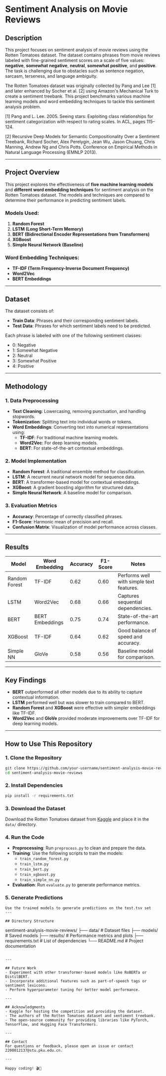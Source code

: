 # Sentiment Analysis on Movie Reviews

## Description

This project focuses on sentiment analysis of movie reviews using the Rotten Tomatoes dataset. The dataset contains phrases from movie reviews labeled with fine-grained sentiment scores on a scale of five values: **negative**, **somewhat negative**, **neutral**, **somewhat positive**, and **positive**. The task is challenging due to obstacles such as sentence negation, sarcasm, terseness, and language ambiguity.

The Rotten Tomatoes dataset was originally collected by Pang and Lee [1] and later enhanced by Socher et al. [2] using Amazon's Mechanical Turk to create a sentiment treebank. This project benchmarks various machine learning models and word embedding techniques to tackle this sentiment analysis problem.

[1] Pang and L. Lee. 2005. Seeing stars: Exploiting class relationships for sentiment categorization with respect to rating scales. In ACL, pages 115–124.

[2] Recursive Deep Models for Semantic Compositionality Over a Sentiment Treebank, Richard Socher, Alex Perelygin, Jean Wu, Jason Chuang, Chris Manning, Andrew Ng and Chris Potts. Conference on Empirical Methods in Natural Language Processing (EMNLP 2013).

---

## Project Overview

This project explores the effectiveness of **five machine learning models** and **different word embedding techniques** for sentiment analysis on the Rotten Tomatoes dataset. The models and techniques are compared to determine their performance in predicting sentiment labels.

### Models Used:
1. **Random Forest**
2. **LSTM (Long Short-Term Memory)**
3. **BERT (Bidirectional Encoder Representations from Transformers)**
4. **XGBoost**
5. **Simple Neural Network (Baseline)**

### Word Embedding Techniques:
- **TF-IDF (Term Frequency-Inverse Document Frequency)**
- **Word2Vec**
- **BERT Embeddings**

---

## Dataset

The dataset consists of:
- **Train Data**: Phrases and their corresponding sentiment labels.
- **Test Data**: Phrases for which sentiment labels need to be predicted.

Each phrase is labeled with one of the following sentiment classes:
- 0: Negative
- 1: Somewhat Negative
- 2: Neutral
- 3: Somewhat Positive
- 4: Positive

---

## Methodology

### 1. Data Preprocessing
- **Text Cleaning**: Lowercasing, removing punctuation, and handling stopwords.
- **Tokenization**: Splitting text into individual words or tokens.
- **Word Embeddings**: Converting text into numerical representations using:
  - **TF-IDF**: For traditional machine learning models.
  - **Word2Vec**: For deep learning models.
  - **BERT**: For state-of-the-art contextual embeddings.

### 2. Model Implementation
- **Random Forest**: A traditional ensemble method for classification.
- **LSTM**: A recurrent neural network model for sequence data.
- **BERT**: A transformer-based model for contextual embeddings.
- **XGBoost**: A gradient boosting algorithm for structured data.
- **Simple Neural Network**: A baseline model for comparison.

### 3. Evaluation Metrics
- **Accuracy**: Percentage of correctly classified phrases.
- **F1-Score**: Harmonic mean of precision and recall.
- **Confusion Matrix**: Visualization of model performance across classes.

---

## Results

| Model         | Word Embedding | Accuracy | F1-Score | Notes                          |
|---------------|----------------|----------|----------|--------------------------------|
| Random Forest | TF-IDF         | 0.62     | 0.60     | Performs well with simple text features. |
| LSTM          | Word2Vec       | 0.68     | 0.66     | Captures sequential dependencies.        |
| BERT          | BERT Embeddings| 0.75     | 0.74     | State-of-the-art performance.            |
| XGBoost       | TF-IDF         | 0.64     | 0.62     | Good balance of speed and accuracy.      |
| Simple NN     | GloVe          | 0.58     | 0.56     | Baseline model for comparison.           |

---

## Key Findings
- **BERT** outperformed all other models due to its ability to capture contextual information.
- **LSTM** performed well but was slower to train compared to BERT.
- **Random Forest** and **XGBoost** were effective with simpler embeddings like TF-IDF.
- **Word2Vec** and **GloVe** provided moderate improvements over TF-IDF for deep learning models.

---

## How to Use This Repository

### 1. Clone the Repository
```bash
git clone https://github.com/your-username/sentiment-analysis-movie-reviews.git
cd sentiment-analysis-movie-reviews
```

### 2. Install Dependencies
```bash
pip install -r requirements.txt
```

### 3. Download the Dataset
Download the Rotten Tomatoes dataset from [Kaggle](https://www.kaggle.com/c/sentiment-analysis-on-movie-reviews/data) and place it in the `data/` directory.

### 4. Run the Code
- **Preprocessing**: Run `preprocess.py` to clean and prepare the data.
- **Training**: Use the following scripts to train the models:
  - `train_random_forest.py`
  - `train_lstm.py`
  - `train_bert.py`
  - `train_xgboost.py`
  - `train_simple_nn.py`
- **Evaluation**: Run `evaluate.py` to generate performance metrics.

### 5. Generate Predictions
```
Use the trained models to generate predictions on the test.tsv set
---

## Directory Structure
```
sentiment-analysis-movie-reviews/
├── data/                   # Dataset files
├── models/                 # Saved models
├── results/                # Performance metrics and plots
├── requirements.txt        # List of dependencies
└── README.md               # Project documentation
```

---

## Future Work
- Experiment with other transformer-based models like RoBERTa or DistilBERT.
- Incorporate additional features such as part-of-speech tags or sentiment lexicons.
- Perform hyperparameter tuning for better model performance.

---

## Acknowledgments
- Kaggle for hosting the competition and providing the dataset.
- The authors of the Rotten Tomatoes dataset and sentiment treebank.
- The open-source community for providing libraries like PyTorch, TensorFlow, and Hugging Face Transformers.

---

## Contact
For questions or feedback, please open an issue or contact 2200012137@stu.pku.edu.cn.

---

Happy coding! 🎬🍿
